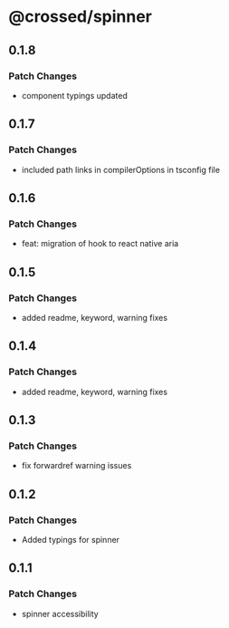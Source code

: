 # @crossed/spinner

## 0.1.8

### Patch Changes

- component typings updated

## 0.1.7

### Patch Changes

- included path links in compilerOptions in tsconfig file

## 0.1.6

### Patch Changes

- feat: migration of hook to react native aria

## 0.1.5

### Patch Changes

- added readme, keyword, warning fixes

## 0.1.4

### Patch Changes

- added readme, keyword, warning fixes

## 0.1.3

### Patch Changes

- fix forwardref warning issues

## 0.1.2

### Patch Changes

- Added typings for spinner

## 0.1.1

### Patch Changes

- spinner accessibility
